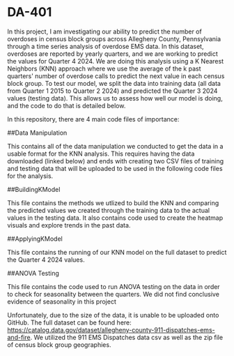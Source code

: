 # DA-401

In this project, I am investigating our ability to predict the number of overdoses in census block groups across Allegheny County, Pennsylvania through a time series analysis of overdose EMS data. In this dataset, overdoses are reported by yearly quarters, and we are working to predict the values for Quarter 4 2024. We are doing this analysis using a K Nearest Neighbors (KNN) approach where we use the average of the k past quarters' number of overdose calls to predict the next value in each census block group. To test our model, we split the data into training data (all data from Quarter 1 2015 to Quarter 2 2024) and predicted the Quarter 3 2024 values (testing data). This allows us to assess how well our model is doing, and the code to do that is detailed below.

In this repository, there are 4 main code files of importance:

##Data Manipulation

This contains all of the data manipulation we conducted to get the data in a usable format for the KNN analysis. This requires having the data downloaded (linked below) and ends with creating two CSV files of training and testing data that will be uploaded to be used in the following code files for the analysis.

##BuildingKModel

This file contains the methods we utlized to build the KNN and comparing the predicted values we created through the training data to the actual values in the testing data. It also contains code used to create the heatmap visuals and explore trends in the past data.

##ApplyingKModel

This file contains the running of our KNN model on the full dataset to predict the Quarter 4 2024 values.

##ANOVA Testing

This file contains the code used to run ANOVA testing on the data in order to check for seasonality between the quarters. We did not find conclusive evidence of seasonality in this project

Unfortunately, due to the size of the data, it is unable to be uploaded onto GitHub. The full dataset can be found here: https://catalog.data.gov/dataset/allegheny-county-911-dispatches-ems-and-fire. We utilized the 911 EMS Dispatches data csv as well as the zip file of census block group geographies.
